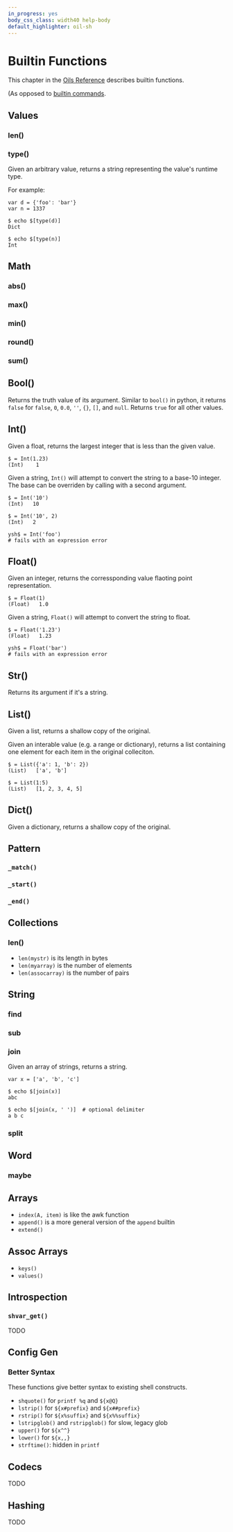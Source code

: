 ```yaml
---
in_progress: yes
body_css_class: width40 help-body
default_highlighter: oil-sh
---
```


Builtin Functions
===

This chapter in the [Oils Reference](index.html) describes builtin functions.

(As opposed to [builtin commands](chap-builtin-cmd.html).

<div id="toc">
</div>

## Values

### len()

### type()

Given an arbitrary value, returns a string representing the value's runtime type.

For example:

    var d = {'foo': 'bar'}
    var n = 1337

    $ echo $[type(d)]
    Dict

    $ echo $[type(n)]
    Int

## Math

### abs()

### max()

### min()

### round()

### sum()

## Bool()

Returns the truth value of its argument. Similar to `bool()` in python, it returns `false` for `false`, `0`, `0.0`,
`''`, `{}`, `[]`, and `null`.  Returns `true` for all other values.

## Int()

Given a float, returns the largest integer that is less than the given value.

    $ = Int(1.23)
    (Int)    1

Given a string, `Int()` will attempt to convert the string to a base-10 integer. The base can be overriden by calling
with a second argument.


    $ = Int('10')
    (Int)   10

    $ = Int('10', 2)
    (Int)   2

    ysh$ = Int('foo')
    # fails with an expression error

## Float()

Given an integer, returns the corressponding value flaoting point representation.

    $ = Float(1)
    (Float)   1.0

Given a string, `Float()` will attempt to convert the string to float.

    $ = Float('1.23')
    (Float)   1.23

    ysh$ = Float('bar')
    # fails with an expression error

## Str()

Returns its argument if it's a string.

## List()

Given a list, returns a shallow copy of the original.

Given an interable value (e.g. a range or dictionary), returns a list containing one element for each item in the
original colleciton.

    $ = List({'a': 1, 'b': 2})
    (List)   ['a', 'b']

    $ = List(1:5)
    (List)   [1, 2, 3, 4, 5]

## Dict()

Given a dictionary, returns a shallow copy of the original.

## Pattern

### `_match()`

### `_start()`

### `_end()`

## Collections

### len()

- `len(mystr)` is its length in bytes
- `len(myarray)` is the number of elements
- `len(assocarray)` is the number of pairs

## String

### find 

### sub 

### join 

Given an array of strings, returns a string.

    var x = ['a', 'b', 'c']

    $ echo $[join(x)]
    abc

    $ echo $[join(x, ' ')]  # optional delimiter
    a b c

### split

<!--
Note: This is currently SplitForWordEval.  Could expose Python-type splitting?
-->

## Word

<!--
Note: glob() function conflicts with 'glob' language help topic
-->

### maybe

## Arrays

- `index(A, item)` is like the awk function
- `append()` is a more general version of the `append` builtin
- `extend()`

## Assoc Arrays

- `keys()`
- `values()`

## Introspection

### `shvar_get()`

TODO

## Config Gen

### Better Syntax

These functions give better syntax to existing shell constructs.

- `shquote()` for `printf %q` and `${x@Q}`
- `lstrip()` for `${x#prefix}` and  `${x##prefix}`
- `rstrip()` for `${x%suffix}` and  `${x%%suffix}` 
- `lstripglob()` and `rstripglob()` for slow, legacy glob
- `upper()` for `${x^^}`
- `lower()` for `${x,,}`
- `strftime()`: hidden in `printf`


## Codecs

TODO

## Hashing

TODO

